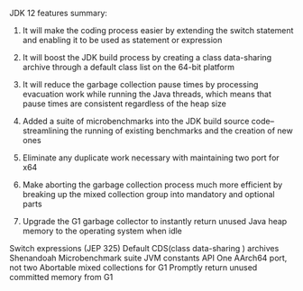 JDK 12 features summary:

1. It will make the coding process easier by extending the switch statement and enabling it to be used as statement or expression

2. It will boost the JDK build process by creating a class data-sharing archive through a default class list on the 64-bit platform

3. It will reduce the garbage collection pause times by processing evacuation work while running the Java threads, which means that pause times are consistent regardless of the heap size

4. Added a suite of microbenchmarks into the JDK build source code–streamlining the running of existing benchmarks and the creation of new ones

5. Eliminate any duplicate work necessary with maintaining two port for x64

6. Make aborting the garbage collection process much more efficient by breaking up the mixed collection group into mandatory and optional parts

7. Upgrade the G1 garbage collector to instantly return unused Java heap memory to the operating system when idle

Switch expressions (JEP 325)
Default CDS(class data-sharing ) archives
Shenandoah
Microbenchmark suite
JVM constants API
One AArch64 port, not two
Abortable mixed collections for G1
Promptly return unused committed memory from G1